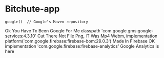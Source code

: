 # Bitchute-app
    google()  // Google's Maven repository
Ok You Have To Been Google For Me
classpath 'com.google.gms:google-services:4.3.10'
Cut There Not File Png, IT Was Mp4 Webm,
implementation platform('com.google.firebase:firebase-bom:29.0.3')
Made In Firebase OK
implementation 'com.google.firebase:firebase-analytics'
Google Analytics is here
